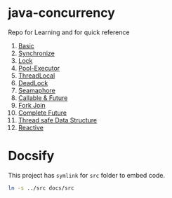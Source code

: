 # java-concurrency

Repo for Learning and for quick reference

1.  [Basic](src/main/java/in/thirumal/t1basic)
2.  [Synchronize](src/main/java/in/thirumal/t2Synchronize)
3.  [Lock](src/main/java/in/thirumal/t2lock)
4.  [Pool-Executor](src/main/java/in/thirumal/t2poool)
5.  [ThreadLocal](src/main/java/in/thirumal/t1threadlocal)
6.  [DeadLock](src/main/java/in/thirumal/t5deadlock)
7.  [Seamaphore](src/main/java/in/thirumal/t6semaphore)
8.  [Callable & Future](src/main/java/in/thirumal/t1callablefuture)
9.  [Fork Join](src/main/java/in/thirumal/forkjoin)
10. [Complete Future](src/main/java/in/thirumal/t1completablefuture)
11. [Thread safe Data Structure](src/main/java/in/thirumal/t1threadsafedatastructure)
12. [Reactive](src/main/java/in/thirumal/t1reactive)


# Docsify

This project has `symlink` for `src` folder to embed code.

```bash
ln -s ../src docs/src
```